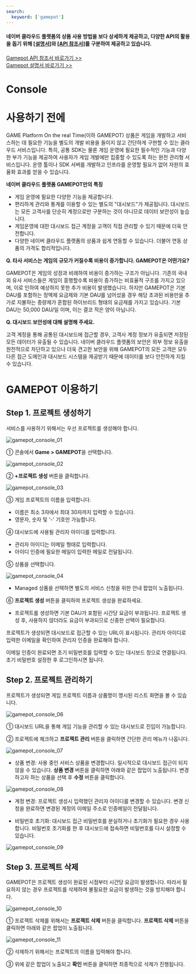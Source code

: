 ```yaml
---
search:
  keyword: ['gamepot']
---
```


#### **네이버 클라우드 플랫폼의 상품 사용 방법을 보다 상세하게 제공하고, 다양한 API의 활용을 돕기 위해 <a href="https://guide.ncloud-docs.com/docs/ko/home" target="_blank">[설명서]</a>와 <a href="https://api.ncloud-docs.com/docs/ko/home" target="_blank">[API 참조서]</a>를 구분하여 제공하고 있습니다.**

<a href="https://api.ncloud-docs.com/docs/ko/game-gamepot" target="_blank">Gamepot API 참조서 바로가기 >></a><br />
<a href="https://guide.ncloud-docs.com/docs/game-gamepotconsole" target="_blank">Gamepot 설명서 바로가기 >></a>

# Console

# 사용하기 전에

GAME Platform On the real Time(이하 GAMEPOT) 상품은 게임을 개발하고 서비스하는 데 필요한 기능을 별도의 개발 비용을 들이지 않고 간단하게 구현할 수 있는 클라우드 서비스입니다. 특히, 공통 SDK는 물론 게임 운영에 필요한 필수적인 기능과 다양한 부가 기능을 제공하여 사용자가 게임 개발에만 집중할 수 있도록 하는 완전 관리형 서비스입니다. 운영 툴이나 SDK 서버를 개발하고 인프라를 운영할 필요가 없어 자원의 효율화 효과를 얻을 수 있습니다.

**네이버 클라우드 플랫폼 GAMEPOT만의 특징**

- 게임 운영에 필요한 다양한 기능을 제공합니다.
- 편리하게 관리와 통계를 이용할 수 있는 별도의 "대시보드"가 제공됩니다. 대시보드는 모든 고객사를 단순히 계정으로만 구분하는 것이 아니므로 데이터 보안성이 높습니다.
- 게임운영에 대한 대시보드 접근 계정을 고객이 직접 관리할 수 있기 때문에 더욱 안전합니다.
- 다양한 네이버 클라우드 플랫폼의 상품과 쉽게 연동할 수 있습니다. 더불어 연동 상품의 가격도 합리적입니다.

**Q. 타사 서비스는 게임의 규모가 커질수록 비용이 증가합니다. GAMEPOT은 어떤가요?**

GAMEPOT은 게임의 성장과 비례하여 비용이 증가하는 구조가 아닙니다. 기존의 국내외 유사 서비스들은 게임이 흥행할수록 비용이 증가하는 비효율적 구조를 가지고 있으며, 이로 인하여 예상하지 못한 추가 비용이 발생했습니다. 하지만 GAMEPOT은 기본 DAU를 포함하는 정액제 요금제와 기본 DAU를 넘어섰을 경우 해당 초과된 비용만을 추가로 지불하는 종량제가 혼합된 하이브리드 형태의 요금제를 가지고 있습니다. 기본 DAU는 50,000 DAU/일 이며, 이는 결코 적은 양이 아닙니다.

**Q. 대시보드 보안성에 대해 설명해 주세요.**

고객 계정을 통해 공통된 대시보드에 접근할 경우, 고객사 계정 정보가 유출되면 저장된 모든 데이터가 유출될 수 있습니다. 네이버 클라우드 플랫폼의 보안은 외부 정보 유출을 원천적으로 차단하고 있으나 더욱 견고한 보안을 위해 GAMEPOT의 모든 고객은 모두 다른 접근 도메인과 대시보드 시스템을 제공받기 때문에 데이터를 보다 안전하게 지킬 수 있습니다.

# GAMEPOT 이용하기

## Step 1. 프로젝트 생성하기

서비스를 사용하기 위해서는 우선 프로젝트를 생성해야 합니다.

![gamepot_console_01](./images/gamepot_console_01.png)

① 콘솔에서 **Game > GAMEPOT**을 선택합니다.

![gamepot_console_02](./images/gamepot_console_02.png)

② **+프로젝트 생성** 버튼을 클릭합니다.

![gamepot_console_03](./images/gamepot_console_03.png)

③ 게임 프로젝트의 이름을 입력합니다.

- 이름은 최소 3자에서 최대 30자까지 입력할 수 있습니다.
- 영문자, 숫자 및 '-' 기호만 가능합니다.

④ 대시보드에 사용될 관리자 아이디를 입력합니다.

- 관리자 아이디는 이메일 형태로 입력합니다.
- 아이디 인증에 필요한 메일이 입력한 메일로 전달됩니다.

⑤ 상품을 선택합니다.

![gamepot_console_04](./images/gamepot_console_04.png)

- Managed 상품을 선택하면 별도의 서비스 신청을 위한 안내 팝업이 노출됩니다.

⑥ **프로젝트 생성** 버튼을 클릭하여 프로젝트 생성을 완료하세요.

- 프로젝트를 생성하면 기본 DAU가 포함된 시간당 요금이 부과됩니다. 프로젝트 생성 후, 사용하지 않더라도 요금이 부과되므로 신중한 선택이 필요합니다.

프로젝트가 생성되면 대시보드로 접근할 수 있는 URL이 표시됩니다. 관리자 아이디로 입력한 이메일을 확인하여 관리자 인증을 완료해야 합니다.

이메일 인증이 완료되면 초기 비밀번호를 입력할 수 있는 대시보드 창으로 연결됩니다. 초기 비밀번호 설정한 후 로그인하시면 됩니다.

## Step 2. 프로젝트 관리하기

프로젝트가 생성되면 게임 프로젝트 이름과 상품명이 명시된 리스트 화면을 볼 수 있습니다.

![gamepot_console_06](./images/gamepot_console_06.png)

① 대시보드 URL을 통해 게임 기능을 관리할 수 있는 대시보드로 진입이 가능합니다.

② 프로젝트에 체크하고 **프로젝트 관리** 버튼을 클릭하면 간단한 관리 메뉴가 나옵니다.

![gamepot_console_07](./images/gamepot_console_07.png)

- 상품 변경: 사용 중인 서비스 상품을 변경합니다. 일시적으로 대시보드 접근이 되지 않을 수 있습니다. **상품 변경** 버튼을 클릭하면 아래와 같은 팝업이 노출됩니다. 변경하고자 하는 상품을 선택 후 **수정** 버튼을 클릭합니다.

![gamepot_console_08](./images/gamepot_console_08.png)

- 계정 변경: 프로젝트 생성시 입력했던 관리자 아이디를 변경할 수 있습니다. 변경 신청을 완료하면 변경된 계정의 이메일 주소로 인증메일이 전달됩니다.

- 비밀번호 초기화: 대시보드 접근 비밀번호를 분실하거나 초기화가 필요한 경우 사용합니다. 비밀번호 초기화를 한 후 대시보드에 접속하면 비밀번호를 다시 설정할 수 있습니다.

![gamepot_console_09](./images/gamepot_console_09.png)

## Step 3. 프로젝트 삭제

GAMEPOT은 프로젝트 생성이 완료된 시점부터 시간당 요금이 발생합니다. 따라서 필요하지 않는 경우 프로젝트를 삭제하여 불필요한 요금이 발생하는 것을 방지해야 합니다.

![gamepot_console_10](./images/gamepot_console_10.png)

① 프로젝트 삭제를 위해서는 **프로젝트 삭제** 버튼을 클릭합니다. **프로젝트 삭제** 버튼을 클릭하면 아래와 같은 팝업이 노출됩니다.

![gamepot_console_11](./images/gamepot_console_11.png)

② 삭제하기 위해서는 프로젝트의 이름을 입력해야 합니다.

③ 위에 같은 팝업이 노출되고 **확인** 버튼을 클릭하면 최종적으로 삭제가 진행됩니다.
